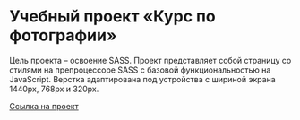 #  Учебный проект «Курс по фотографии»

Цель проекта – освоение SASS.
Проект представляет собой страницу со стилями на препроцессоре SASS c базовой функциональностью на JavaScript.
Верстка адаптирована под устройства с шириной экрана 1440px, 768px и 320px.

[Ссылка на проект](https://geniav.github.io/photo-lessons/index.html)

